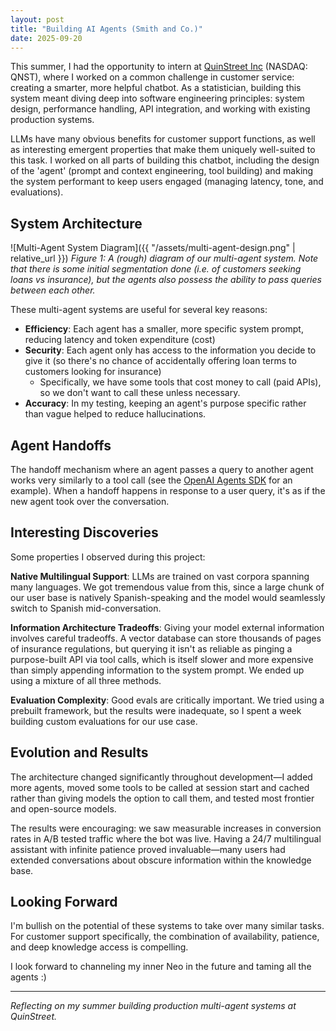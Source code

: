 ```yaml
---
layout: post
title: "Building AI Agents (Smith and Co.)"
date: 2025-09-20
---
```


This summer, I had the opportunity to intern at [QuinStreet Inc](https://www.quinstreet.com/) (NASDAQ: QNST), where I worked on a common challenge in customer service: creating a smarter, more helpful chatbot. As a statistician, building this system meant diving deep into software engineering principles: system design, performance handling, API integration, and working with existing production systems.

LLMs have many obvious benefits for customer support functions, as well as interesting emergent properties that make them uniquely well-suited to this task. I worked on all parts of building this chatbot, including the design of the 'agent' (prompt and context engineering, tool building) and making the system performant to keep users engaged (managing latency, tone, and evaluations).

## System Architecture

![Multi-Agent System Diagram]({{ "/assets/multi-agent-design.png" | relative_url }})
*Figure 1: A (rough) diagram of our multi-agent system. Note that there is some initial segmentation done (i.e. of customers seeking loans vs insurance), but the agents also possess the ability to pass queries between each other.*

These multi-agent systems are useful for several key reasons:

- **Efficiency**: Each agent has a smaller, more specific system prompt, reducing latency and token expenditure (cost)
- **Security**: Each agent only has access to the information you decide to give it (so there's no chance of accidentally offering loan terms to customers looking for insurance)
  - Specifically, we have some tools that cost money to call (paid APIs), so we don't want to call these unless necessary.
- **Accuracy**: In my testing, keeping an agent's purpose specific rather than vague helped to reduce hallucinations.

## Agent Handoffs

The handoff mechanism where an agent passes a query to another agent works very similarly to a tool call (see the [OpenAI Agents SDK](https://openai.github.io/openai-agents-python/handoffs/) for an example). When a handoff happens in response to a user query, it's as if the new agent took over the conversation.

## Interesting Discoveries

Some properties I observed during this project:

**Native Multilingual Support**: LLMs are trained on vast corpora spanning many languages. We got tremendous value from this, since a large chunk of our user base is natively Spanish-speaking and the model would seamlessly switch to Spanish mid-conversation.

**Information Architecture Tradeoffs**: Giving your model external information involves careful tradeoffs. A vector database can store thousands of pages of insurance regulations, but querying it isn't as reliable as pinging a purpose-built API via tool calls, which is itself slower and more expensive than simply appending information to the system prompt. We ended up using a mixture of all three methods.

**Evaluation Complexity**: Good evals are critically important. We tried using a prebuilt framework, but the results were inadequate, so I spent a week building custom evaluations for our use case.

## Evolution and Results

The architecture changed significantly throughout development—I added more agents, moved some tools to be called at session start and cached rather than giving models the option to call them, and tested most frontier and open-source models.

The results were encouraging: we saw measurable increases in conversion rates in A/B tested traffic where the bot was live. Having a 24/7 multilingual assistant with infinite patience proved invaluable—many users had extended conversations about obscure information within the knowledge base.

## Looking Forward

I'm bullish on the potential of these systems to take over many similar tasks. For customer support specifically, the combination of availability, patience, and deep knowledge access is compelling.

I look forward to channeling my inner Neo in the future and taming all the agents :)

---

*Reflecting on my summer building production multi-agent systems at QuinStreet.*